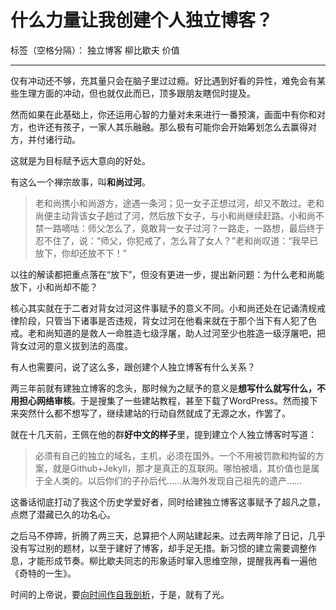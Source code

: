 ﻿# 什么力量让我创建个人独立博客？

标签（空格分隔）： 独立博客 柳比歇夫 价值

---

仅有冲动还不够，充其量只会在脑子里过过瘾。好比遇到好看的异性，难免会有某些生理方面的冲动，但也就仅此而已，顶多跟朋友瞎侃时提及。

然而如果在此基础上，你还运用心智的力量对未来进行一番预演，画面中有你和对方，也许还有孩子，一家人其乐融融。那么极有可能你会开始筹划怎么去赢得对方，并付诸行动。

这就是为目标赋予远大意向的好处。

有这么一个禅宗故事，叫**和尚过河**。

> 老和尚携小和尚游方，途遇一条河；见一女子正想过河，却又不敢过。老和尚便主动背该女子趟过了河，然后放下女子，与小和尚继续赶路。小和尚不禁一路嘀咕：师父怎么了，竟敢背一女子过河？一路走，一路想，最后终于忍不住了，说：“师父，你犯戒了，怎么背了女人？”老和尚叹道：“我早已放下，你却还放不下！”

以往的解读都把重点落在“放下”，但没有更进一步，提出新问题：为什么老和尚能放下，小和尚却不能？

核心其实就在于二者对背女过河这件事赋予的意义不同。小和尚还处在记诵清规戒律阶段，只管当下诸事是否违规，背女过河在他看来就在于那个当下有人犯了色戒。老和尚知道的是救人一命胜造七级浮屠，助人过河至少也胜造一级浮屠吧，把背女过河的意义拔到法的高度。

有人也需要问，说了这么多，跟创建个人独立博客有什么关系？

两三年前就有建独立博客的念头，那时候为之赋予的意义是**想写什么就写什么，不用担心网络审核**。于是搜集了一些建站教程，甚至下载了WordPress。然而接下来突然什么都不想写了，继续建站的行动自然就成了无源之水，作罢了。

就在十几天前，王佩在他的群**好中文的样子**里，提到建立个人独立博客时写道：

>必须有自己的独立的域名，主机，必须在国外。一个不用被罚款和拘留的方案，就是Github+Jekyll，那才是真正的互联网。哪怕被墙，其价值也是属于全人类的。以后你们的子孙后代……从海外发现自己祖先的遗产……

这番话彻底打动了我这个历史学爱好者，同时给建独立博客这事赋予了超凡之意，点燃了潜藏已久的功名心。

之后马不停蹄，折腾了两三天，总算把个人网站建起来。过去两年除了日记，几乎没有写过别的题材，以至于建好了博客，却手足无措。新习惯的建立需要调整作息，才能形成节奏。柳比歇夫同志的形象适时窜入思维空隙，提醒我再看一遍他《奇特的一生》。

时间的上帝说，要[向时间作自我剖析][1]，于是，就有了光。


  [1]: http://yangaijun.com/2017/04/13/time.html